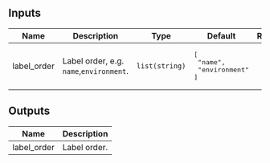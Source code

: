 ## Inputs

| Name | Description | Type | Default | Required |
|------|-------------|------|---------|:--------:|
| label\_order | Label order, e.g. `name`,`environment`. | `list(string)` | <pre>[<br>  "name",<br>  "environment"<br>]</pre> | no |

## Outputs

| Name | Description |
|------|-------------|
| label\_order | Label order. |


